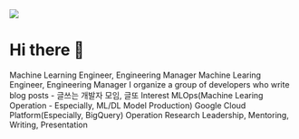 
<img src="https://img.shields.io/badge/Android-3DDC84?style=flat-square&logo=Android&logoColor=white"/>

#  Hi there 👋

Machine Learning Engineer, Engineering Manager
Machine Learing Engineer, Engineering Manager
I organize a group of developers who write blog posts - 글쓰는 개발자 모임, 글또
Interest
MLOps(Machine Learing Operation - Especially, ML/DL Model Production)
Google Cloud Platform(Especially, BigQuery)
Operation Research
Leadership, Mentoring, Writing, Presentation
